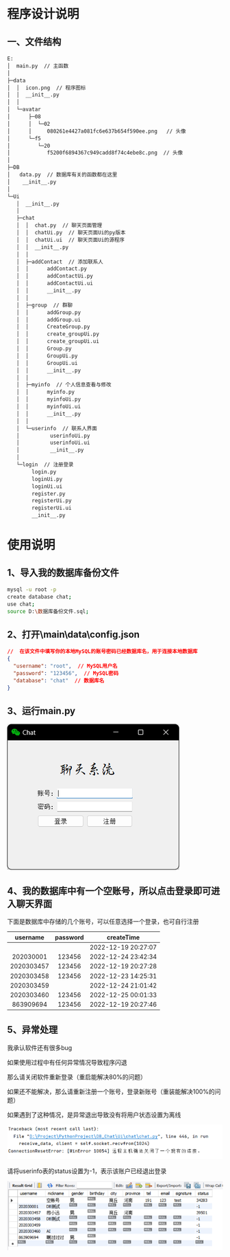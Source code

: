 # 程序设计说明

## 一、文件结构

```bash
E:
│  main.py  // 主函数
│  
├─data
│  │  icon.png  // 程序图标
│  │  __init__.py
│  │  
│  └─avatar
│      ├─08
│      │  └─02
│      │     080261e4427a081fc6e637b654f590ee.png   // 头像    
│      └─f5
│         └─20
│            f5200f6894367c949cadd8f74c4ebe8c.png  // 头像
│                  
├─DB
│   data.py  // 数据库有关的函数都在这里
│    __init__.py
│      
└─Ui
   │  __init__.py
   │  
   ├─chat
   │  │  chat.py  // 聊天页面管理
   │  │  chatUi.py  // 聊天页面Ui的py版本
   │  │  chatUi.ui  // 聊天页面Ui的源程序
   │  │  __init__.py
   │  │  
   │  ├─addContact  // 添加联系人
   │  │      addContact.py
   │  │      addContactUi.py
   │  │      addContactUi.ui
   │  │      __init__.py
   │  │           
   │  ├─group  // 群聊
   │  │      addGroup.py
   │  │      addGroup.ui
   │  │      CreateGroup.py
   │  │      create_groupUi.py
   │  │      create_groupUi.ui
   │  │      Group.py
   │  │      GroupUi.py
   │  │      GroupUi.ui
   │  │      __init__.py
   │  │      
   │  ├─myinfo  // 个人信息查看与修改
   │  │      myinfo.py
   │  │      myinfoUi.py
   │  │      myinfoUi.ui
   │  │      __init__.py
   │  │      
   │  └─userinfo  // 联系人界面
   │     	  userinfoUi.py
   │          userinfoUi.ui
   │          __init__.py
   │          
   └─login  // 注册登录
        login.py
        loginUi.py
        loginUi.ui
        register.py
        registerUi.py
        registerUi.ui
        __init__.py
```

# 使用说明

## 1、导入我的数据库备份文件

```bash
mysql -u root -p
create database chat;
use chat;
source D:\数据库备份文件.sql;
```



## 2、打开\main\data\config.json

```json
//  在该文件中填写你的本地MySQL的账号密码已经数据库名，用于连接本地数据库
{
  "username": "root",  // MySQL用户名
  "password": "123456",  // MySQL密码
  "database": "chat"  // 数据库名
}
```

## 3、运行main.py

![image-20221225212041271](6/image-20221225212041271-1671974443588-1.png)

## 4、我的数据库中有一个空账号，所以点击登录即可进入聊天界面

下面是数据库中存储的几个账号，可以任意选择一个登录，也可自行注册

|  username  | password |     createTime      |
| :--------: | :------: | :-----------------: |
|            |          | 2022-12-19 20:27:07 |
| 202030001  |  123456  | 2022-12-24 23:42:34 |
| 2020303457 |  123456  | 2022-12-19 20:27:28 |
| 2020303458 |  123456  | 2022-12-23 14:25:31 |
| 2020303459 |          | 2022-12-24 21:01:42 |
| 2020303460 |  123456  | 2022-12-25 00:01:33 |
| 863909694  |  123456  | 2022-12-19 20:27:46 |

## 5、异常处理

我承认软件还有很多bug

如果使用过程中有任何异常情况导致程序闪退

那么请关闭软件重新登录（重启能解决80%的问题）

如果还不能解决，那么请重新注册一个账号，登录新账号（重装能解决100%的问题）

如果遇到了这种情况，是异常退出导致没有将用户状态设置为离线

![image-20221225223025948](6/image-20221225223025948.png)

请将userinfo表的status设置为-1，表示该账户已经退出登录

![image-20221225223013508](6/image-20221225223013508.png)
